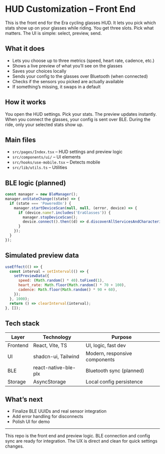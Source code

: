 

# HUD Customization – Front End

This is the front end for the Era cycling glasses HUD. It lets you pick which stats show up on your glasses while riding. You get three slots. Pick what matters. The UI is simple: select, preview, send.

## What it does

- Lets you choose up to three metrics (speed, heart rate, cadence, etc.)
- Shows a live preview of what you’ll see on the glasses
- Saves your choices locally
- Sends your config to the glasses over Bluetooth (when connected)
- Checks if the sensors you picked are actually available
- If something’s missing, it swaps in a default

## How it works

You open the HUD settings. Pick your stats. The preview updates instantly. When you connect the glasses, your config is sent over BLE. During the ride, only your selected stats show up.

## Main files

- `src/pages/Index.tsx` – HUD settings and preview logic
- `src/components/ui/` – UI elements
- `src/hooks/use-mobile.tsx` – Detects mobile
- `src/lib/utils.ts` – Utilities

## BLE logic (planned)

```js
const manager = new BleManager();
manager.onStateChange((state) => {
  if (state === 'PoweredOn') {
    manager.startDeviceScan(null, null, (error, device) => {
      if (device.name?.includes('EraGlasses')) {
        manager.stopDeviceScan();
        device.connect().then((d) => d.discoverAllServicesAndCharacteristics());
      }
    });
  }
});
```

## Simulated preview data

```js
useEffect(() => {
  const interval = setInterval(() => {
    setPreviewData({
      speed: (Math.random() * 40).toFixed(1),
      heart_rate: Math.floor(Math.random() * 70 + 100),
      cadence: Math.floor(Math.random() * 90 + 60),
    });
  }, 1000);
  return () => clearInterval(interval);
}, []);
```

## Tech stack

| Layer         | Technology             | Purpose                                 |
|---------------|-----------------------|-----------------------------------------|
| Frontend      | React, Vite, TS       | UI, logic, fast dev                     |
| UI            | shadcn-ui, Tailwind   | Modern, responsive components           |
| BLE           | react-native-ble-plx  | Bluetooth sync (planned)                |
| Storage       | AsyncStorage          | Local config persistence                |

## What’s next

- Finalize BLE UUIDs and real sensor integration
- Add error handling for disconnects
- Polish UI for demo

---

This repo is the front end and preview logic. BLE connection and config sync are ready for integration. The UX is direct and clean for quick settings changes.
